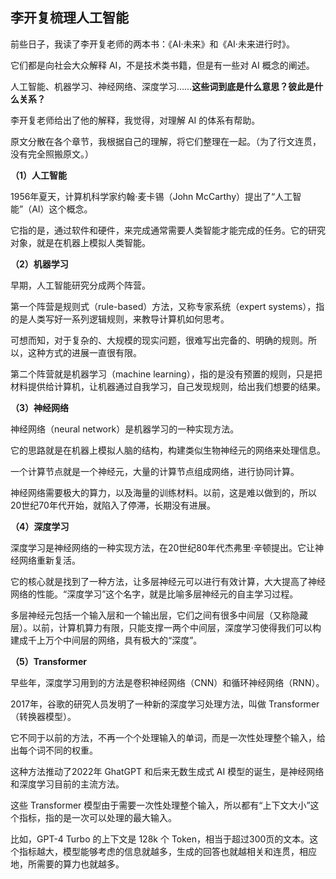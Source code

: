## 李开复梳理人工智能

前些日子，我读了李开复老师的两本书：《AI·未来》和《AI·未来进行时》。

它们都是向社会大众解释 AI，不是技术类书籍，但是有一些对 AI 概念的阐述。

人工智能、机器学习、神经网络、深度学习……**这些词到底是什么意思？彼此是什么关系？**

李开复老师给出了他的解释，我觉得，对理解 AI 的体系有帮助。

原文分散在各个章节，我根据自己的理解，将它们整理在一起。（为了行文连贯，没有完全照搬原文。）

**（1）人工智能**

1956年夏天，计算机科学家约翰·麦卡锡（John McCarthy）提出了“人工智能”（AI）这个概念。

它指的是，通过软件和硬件，来完成通常需要人类智能才能完成的任务。它的研究对象，就是在机器上模拟人类智能。

**（2）机器学习**

早期，人工智能研究分成两个阵营。

第一个阵营是规则式（rule-based）方法，又称专家系统（expert systems），指的是人类写好一系列逻辑规则，来教导计算机如何思考。

可想而知，对于复杂的、大规模的现实问题，很难写出完备的、明确的规则。所以，这种方式的进展一直很有限。

第二个阵营就是机器学习（machine learning），指的是没有预置的规则，只是把材料提供给计算机，让机器通过自我学习，自己发现规则，给出我们想要的结果。

**（3）神经网络**

神经网络（neural network）是机器学习的一种实现方法。

它的思路就是在机器上模拟人脑的结构，构建类似生物神经元的网络来处理信息。

一个计算节点就是一个神经元，大量的计算节点组成网络，进行协同计算。

神经网络需要极大的算力，以及海量的训练材料。以前，这是难以做到的，所以20世纪70年代开始，就陷入了停滞，长期没有进展。

**（4）深度学习**

深度学习是神经网络的一种实现方法，在20世纪80年代杰弗里·辛顿提出。它让神经网络重新复活。

它的核心就是找到了一种方法，让多层神经元可以进行有效计算，大大提高了神经网络的性能。“深度学习”这个名字，就是比喻多层神经元的自主学习过程。

多层神经元包括一个输入层和一个输出层，它们之间有很多中间层（又称隐藏层）。以前，计算机算力有限，只能支撑一两个中间层，深度学习使得我们可以构建成千上万个中间层的网络，具有极大的“深度”。

**（5）Transformer**

早些年，深度学习用到的方法是卷积神经网络（CNN）和循环神经网络（RNN）。

2017年，谷歌的研究人员发明了一种新的深度学习处理方法，叫做 Transformer（转换器模型）。

它不同于以前的方法，不再一个个处理输入的单词，而是一次性处理整个输入，给出每个词不同的权重。

这种方法推动了2022年 GhatGPT 和后来无数生成式 AI 模型的诞生，是神经网络和深度学习目前的主流方法。

这些 Transformer 模型由于需要一次性处理整个输入，所以都有“上下文大小”这个指标，指的是一次可以处理的最大输入。

比如，GPT-4 Turbo 的上下文是 128k 个 Token，相当于超过300页的文本。这个指标越大，模型能够考虑的信息就越多，生成的回答也就越相关和连贯，相应地，所需要的算力也就越多。

